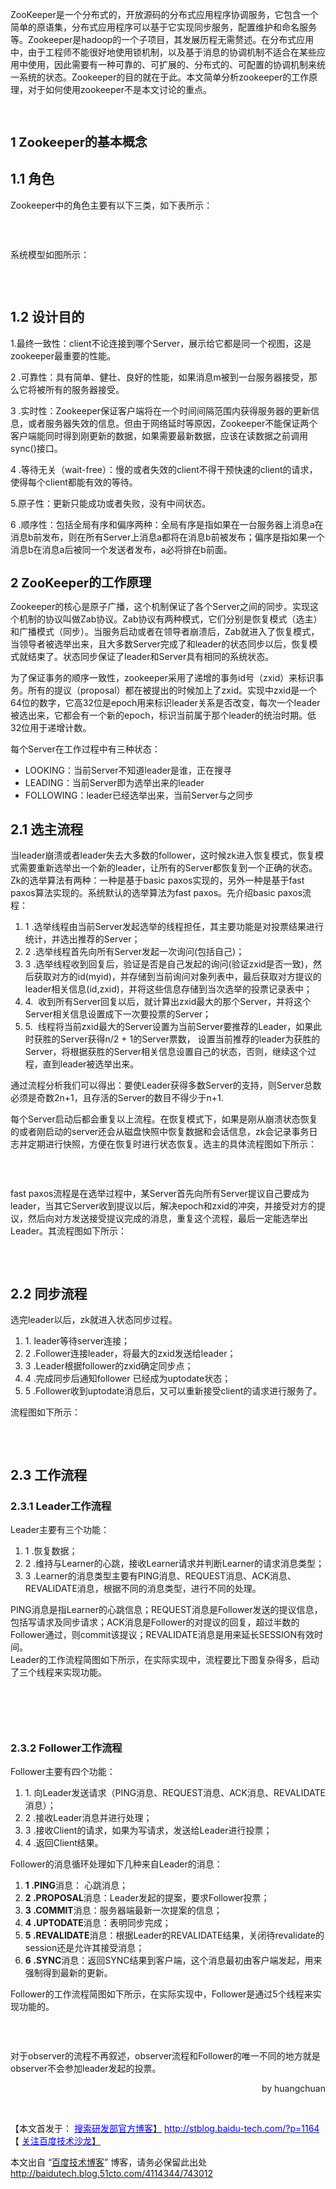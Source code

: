 <p>ZooKeeper是一个分布式的，开放源码的分布式应用程序协调服务，它包含一个简单的原语集，分布式应用程序可以基于它实现同步服务，配置维护和命名服务等。Zookeeper是hadoop的一个子项目，其发展历程无需赘述。在分布式应用中，由于工程师不能很好地使用锁机制，以及基于消息的协调机制不适合在某些应用中使用，因此需要有一种可靠的、可扩展的、分布式的、可配置的协调机制来统一系统的状态。Zookeeper的目的就在于此。本文简单分析zookeeper的工作原理，对于如何使用zookeeper不是本文讨论的重点。</p> 
<p>&nbsp;</p> 
<h1 style="font-size: 20px">1 Zookeeper的基本概念</h1> 
<h2>1.1 角色</h2> 
<p>Zookeeper中的角色主要有以下三类，如下表所示：</p> 
<p>&nbsp;</p> 
<p><a target="_blank" href="http://img1.51cto.com/attachment/201112/212054463.jpg"><img onload="if(this.width>650) this.width=650;" border="0" alt="" src="http://img1.51cto.com/attachment/201112/212054463.jpg"></a></p> 
<p>系统模型如图所示：</p> 
<p>&nbsp;</p> 
<p><a target="_blank" href="http://img1.51cto.com/attachment/201112/212115206.jpg"><img onload="if(this.width>650) this.width=650;" border="0" alt="" src="http://img1.51cto.com/attachment/201112/212115206.jpg"></a></p> 
<h2>1.2 设计目的</h2> 
<p>1.最终一致性：client不论连接到哪个Server，展示给它都是同一个视图，这是zookeeper最重要的性能。</p> 
<p>2 .可靠性：具有简单、健壮、良好的性能，如果消息m被到一台服务器接受，那么它将被所有的服务器接受。</p> 
<p>3 .实时性：Zookeeper保证客户端将在一个时间间隔范围内获得服务器的更新信息，或者服务器失效的信息。但由于网络延时等原因，Zookeeper不能保证两个客户端能同时得到刚更新的数据，如果需要最新数据，应该在读数据之前调用sync()接口。</p> 
<p>4 .等待无关（wait-free）：慢的或者失效的client不得干预快速的client的请求，使得每个client都能有效的等待。</p> 
<p>5.原子性：更新只能成功或者失败，没有中间状态。</p> 
<p>6 .顺序性：包括全局有序和偏序两种：全局有序是指如果在一台服务器上消息a在消息b前发布，则在所有Server上消息a都将在消息b前被发布；偏序是指如果一个消息b在消息a后被同一个发送者发布，a必将排在b前面。</p> 
<h1 style="font-size: 20px">2 ZooKeeper的工作原理</h1> 
<p>Zookeeper的核心是原子广播，这个机制保证了各个Server之间的同步。实现这个机制的协议叫做Zab协议。Zab协议有两种模式，它们分别是恢复模式（选主）和广播模式（同步）。当服务启动或者在领导者崩溃后，Zab就进入了恢复模式，当领导者被选举出来，且大多数Server完成了和leader的状态同步以后，恢复模式就结束了。状态同步保证了leader和Server具有相同的系统状态。</p> 
<p>为了保证事务的顺序一致性，zookeeper采用了递增的事务id号（zxid）来标识事务。所有的提议（proposal）都在被提出的时候加上了zxid。实现中zxid是一个64位的数字，它高32位是epoch用来标识leader关系是否改变，每次一个leader被选出来，它都会有一个新的epoch，标识当前属于那个leader的统治时期。低32位用于递增计数。</p> 
<p>每个Server在工作过程中有三种状态：</p> 
<ul> 
 <li>LOOKING：当前Server不知道leader是谁，正在搜寻</li> 
 <li>LEADING：当前Server即为选举出来的leader</li> 
 <li>FOLLOWING：leader已经选举出来，当前Server与之同步</li> 
</ul> 
<h2>2.1 选主流程</h2> 
<p>当leader崩溃或者leader失去大多数的follower，这时候zk进入恢复模式，恢复模式需要重新选举出一个新的leader，让所有的Server都恢复到一个正确的状态。Zk的选举算法有两种：一种是基于basic paxos实现的，另外一种是基于fast paxos算法实现的。系统默认的选举算法为fast paxos。先介绍basic paxos流程：</p> 
<ol> 
 <li>1 .选举线程由当前Server发起选举的线程担任，其主要功能是对投票结果进行统计，并选出推荐的Server；</li> 
 <li>2 .选举线程首先向所有Server发起一次询问(包括自己)；</li> 
 <li>3 .选举线程收到回复后，验证是否是自己发起的询问(验证zxid是否一致)，然后获取对方的id(myid)，并存储到当前询问对象列表中，最后获取对方提议的leader相关信息(id,zxid)，并将这些信息存储到当次选举的投票记录表中；</li> 
 <li>4. &nbsp;收到所有Server回复以后，就计算出zxid最大的那个Server，并将这个Server相关信息设置成下一次要投票的Server；</li> 
 <li>5. &nbsp;线程将当前zxid最大的Server设置为当前Server要推荐的Leader，如果此时获胜的Server获得n/2 + 1的Server票数， 设置当前推荐的leader为获胜的Server，将根据获胜的Server相关信息设置自己的状态，否则，继续这个过程，直到leader被选举出来。</li> 
</ol> 
<p>通过流程分析我们可以得出：要使Leader获得多数Server的支持，则Server总数必须是奇数2n+1，且存活的Server的数目不得少于n+1.</p> 
<p>每个Server启动后都会重复以上流程。在恢复模式下，如果是刚从崩溃状态恢复的或者刚启动的server还会从磁盘快照中恢复数据和会话信息，zk会记录事务日志并定期进行快照，方便在恢复时进行状态恢复。选主的具体流程图如下所示：</p> 
<p>&nbsp;</p> 
<p><a target="_blank" href="http://img1.51cto.com/attachment/201112/212141351.jpg"><img onload="if(this.width>650) this.width=650;" border="0" alt="" src="http://img1.51cto.com/attachment/201112/212141351.jpg"></a></p> 
<p>fast paxos流程是在选举过程中，某Server首先向所有Server提议自己要成为leader，当其它Server收到提议以后，解决epoch和zxid的冲突，并接受对方的提议，然后向对方发送接受提议完成的消息，重复这个流程，最后一定能选举出Leader。其流程图如下所示：</p> 
<p>&nbsp;</p> 
<p><a target="_blank" href="http://img1.51cto.com/attachment/201112/212158176.jpg"><img onload="if(this.width>650) this.width=650;" border="0" alt="" src="http://img1.51cto.com/attachment/201112/212158176.jpg"></a></p> 
<h2>2.2 同步流程</h2> 
<p>选完leader以后，zk就进入状态同步过程。</p> 
<ol> 
 <li>1. leader等待server连接；</li> 
 <li>2 .Follower连接leader，将最大的zxid发送给leader；</li> 
 <li>3 .Leader根据follower的zxid确定同步点；</li> 
 <li>4 .完成同步后通知follower 已经成为uptodate状态；</li> 
 <li>5 .Follower收到uptodate消息后，又可以重新接受client的请求进行服务了。</li> 
</ol> 
<p>流程图如下所示：</p> 
<p>&nbsp;</p> 
<p><a target="_blank" href="http://img1.51cto.com/attachment/201112/212214149.jpg"><img onload="if(this.width>650) this.width=650;" border="0" alt="" src="http://img1.51cto.com/attachment/201112/212214149.jpg"></a></p> 
<h2>2.3 工作流程</h2> 
<h3>2.3.1 Leader工作流程</h3> 
<p>Leader主要有三个功能：</p> 
<ol> 
 <li>1 .恢复数据；</li> 
 <li>2 .维持与Learner的心跳，接收Learner请求并判断Learner的请求消息类型；</li> 
 <li>3 .Learner的消息类型主要有PING消息、REQUEST消息、ACK消息、REVALIDATE消息，根据不同的消息类型，进行不同的处理。</li> 
</ol> 
<p>PING消息是指Learner的心跳信息；REQUEST消息是Follower发送的提议信息，包括写请求及同步请求；ACK消息是Follower的对提议的回复，超过半数的Follower通过，则commit该提议；REVALIDATE消息是用来延长SESSION有效时间。<br> Leader的工作流程简图如下所示，在实际实现中，流程要比下图复杂得多，启动了三个线程来实现功能。</p> 
<p>&nbsp;</p> 
<p><a target="_blank" href="http://img1.51cto.com/attachment/201112/212519528.jpg"><img onload="if(this.width>650) this.width=650;" border="0" alt="" src="http://img1.51cto.com/attachment/201112/212519528.jpg"></a></p> 
<p>&nbsp;</p> 
<h3>2.3.2 Follower工作流程</h3> 
<p>Follower主要有四个功能：</p> 
<ol> 
 <li>1. 向Leader发送请求（PING消息、REQUEST消息、ACK消息、REVALIDATE消息）；</li> 
 <li>2 .接收Leader消息并进行处理；</li> 
 <li>3 .接收Client的请求，如果为写请求，发送给Leader进行投票；</li> 
 <li>4 .返回Client结果。</li> 
</ol> 
<p>Follower的消息循环处理如下几种来自Leader的消息：</p> 
<ol> 
 <li><strong>1 .PING</strong>消息： 心跳消息；</li> 
 <li><strong>2 .PROPOSAL</strong>消息：Leader发起的提案，要求Follower投票；</li> 
 <li><strong>3 .COMMIT</strong>消息：服务器端最新一次提案的信息；</li> 
 <li><strong>4 .UPTODATE</strong>消息：表明同步完成；</li> 
 <li><strong>5 .REVALIDATE</strong>消息：根据Leader的REVALIDATE结果，关闭待revalidate的session还是允许其接受消息；</li> 
 <li><strong>6 .SYNC</strong>消息：返回SYNC结果到客户端，这个消息最初由客户端发起，用来强制得到最新的更新。</li> 
</ol> 
<p>Follower的工作流程简图如下所示，在实际实现中，Follower是通过5个线程来实现功能的。</p> 
<p><a target="_blank" href="http://img1.51cto.com/attachment/201112/212429232.jpg"><img onload="if(this.width>650) this.width=650;" border="0" alt="" src="http://img1.51cto.com/attachment/201112/212429232.jpg"></a></p> 
<p>&nbsp;</p> 
<p>对于observer的流程不再叙述，observer流程和Follower的唯一不同的地方就是observer不会参加leader发起的投票。</p> 
<p style="text-align: right">by huangchuan</p> 
<p style="text-align: right">&nbsp;</p> 
<div>
 【本文首发于：
 <a href="http://stblog.baidu-tech.com/"><span><span><font color="#0000ff">搜索研发部官方博客</font></span></span>】</a>
 <a href="http://stblog.baidu-tech.com/?p=1164"><span style="color: #0000ff">http://stblog.baidu-tech.com/?p=1164</span></a>
</div> 
<div>
 【
 <a target="_blank" href="http://weibo.com/baidutech"><span><span><font color="#0000ff">关注百度技术沙龙</font></span></span>】</a>
</div>
<p>本文出自 “<a href="http://baidutech.blog.51cto.com">百度技术博客</a>” 博客，请务必保留此出处<a href="http://baidutech.blog.51cto.com/4114344/743012">http://baidutech.blog.51cto.com/4114344/743012</a></p>
